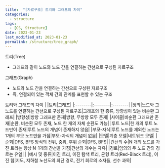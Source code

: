 ```yaml
---
title:  "[자료구조] 트리와 그래프의 차이"
categories:
  - structure
tags:
  - [CS, Structure]
date: 2023-01-23
last_modified_at: 2023-01-23
permalink: /structure/tree_graph/
---
```


트리(Tree)
* 그래프와 같이 노드와 노드 간을 연결하는 간선으로 구성된 자료구조

그래프(Graph)
* 노드와 노드 간을 연결하는 간선으로 구성된 자료구조
* 즉, 연결되어 있는 객체 간의 관계를 표현할 수 있는 구조

트리와 그래프의 차이
| |트리|그래프|
|:--------|:--------|:--------|
|정의|노드와 그 노드를 연결하는 간선으로 구성된 자료구조|그래프의 한 종류, 방향성이 있는 비순환 그래프|
|방향성|방향 그래프만 존재|방향, 무방향 모두 존재|
|사이클|비순환 그래프만 존재|순환, 비순환 모두 존재, 노드 한 개의 자체 순환도 가능|
|루트 노드|한 개의 루트 노드만이 존재|루트 노드의 개념이 존재하지 않음|
|부모-자식|루트 노드를 제외한 노드는 1개의 부모 노드만을 가짐|부모-자식의 개념이 없음|
|모델|계층 모델|네트워크 모델|
|순회|DFS, BFS 방식의 전위, 중위, 후위 순회|DFS, BFS|
|간선의 수|N 개의 노드를 가진 트리는 항상 N-1개의 간선을 가짐|간선의 개수는 자유|
|경로|임의의 두 노드 간의 경로는 유일| |
|예시 및 종류|이진 트리, 이진 탐색 트리, 균형 트리(Red-Black 트리), 이진 힙|지도, 지하철 노선도의 최단 경로, 전기 회로의 소자들, 선수 과목|
